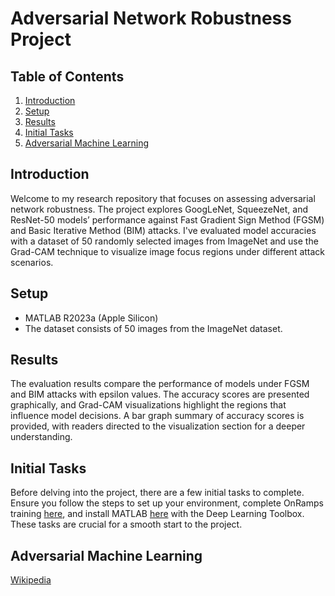# Adversarial Network Robustness Project

## Table of Contents

1. [Introduction](#introduction)
2. [Setup](#setup)
3. [Results](#results)
4. [Initial Tasks](#initial-tasks)
5. [Adversarial Machine Learning](#adversarial-ml)

## Introduction <a name="introduction"></a>

Welcome to my research repository that focuses on assessing adversarial network robustness. The project explores GoogLeNet, SqueezeNet, and ResNet-50 models’ performance against Fast Gradient Sign Method (FGSM) and Basic Iterative Method (BIM) attacks. I've evaluated model accuracies with a dataset of 50 randomly selected images from ImageNet and use the Grad-CAM technique to visualize image focus regions under different attack scenarios.

## Setup <a name="setup"></a>

- MATLAB R2023a (Apple Silicon)
- The dataset consists of 50 images from the ImageNet dataset.

## Results <a name="results"></a>

The evaluation results compare the performance of models under FGSM and BIM attacks with epsilon values. The accuracy scores are presented graphically, and Grad-CAM visualizations highlight the regions that influence model decisions. A bar graph summary of accuracy scores is provided, with readers directed to the visualization section for a deeper understanding.

## Initial Tasks <a name="initial-tasks"></a>

Before delving into the project, there are a few initial tasks to complete. Ensure you follow the steps to set up your environment, complete OnRamps training [here](https://matlabacademy.mathworks.com/), and install MATLAB [here](https://uk.mathworks.com/downloads/) with the Deep Learning Toolbox. These tasks are crucial for a smooth start to the project.

## Adversarial Machine Learning <a name="adversarial-ml"></a>

[Wikipedia](https://en.wikipedia.org/wiki/Adversarial_machine_learning)
